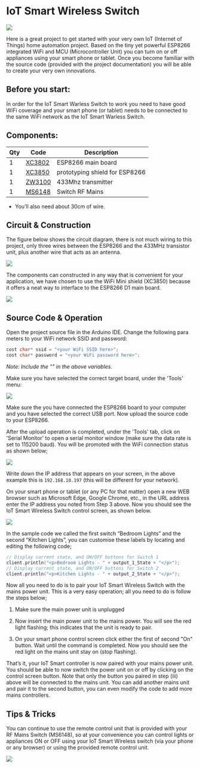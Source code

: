 # IoT Smart Wireless Switch

![](images/title.png)

Here is a great project to get started with your very own IoT (Internet of Things) home automation project. Based on the tiny yet powerful ESP8266 integrated WiFi and MCU (Microcontroller Unit) you can turn on or off appliances using your smart phone or tablet. Once you become familiar with the source code (provided with the project documentation) you will be able to create your very own innovations.

## Before you start:

In order for the IoT Smart Warless Switch to work you need to have good WiFi coverage and your smart phone (or tablet) needs to be connected to the same WiFi network as the IoT Smart Warless Switch.

## Components:
|Qty| Code | Description |
|---|---|---|
|1 | [XC3802](http://jaycar.com.au/p/XC3802) | ESP8266 main board
|1 | [XC3850](http://jaycar.com.au/p/XC3850) | prototyping shield for ESP8266
|1 | [ZW3100](http://jaycar.com.au/p/ZW3100) | 433Mhz transmitter
|1 | [MS6148](http://jaycar.com.au/p/MS6148) | Switch RF Mains

* You’ll also need about 30cm of wire.

## Circuit & Construction

The figure below shows the circuit diagram, there is not much wiring to this project, only three wires between the ESP8266 and the 433MHz transistor unit, plus another wire that acts as an antenna.

![](images/diagram01.png)

The components can constructed in any way that is convenient for your application, we have chosen to use the WiFi Mini shield (XC3850) because it offers a neat way to interface to the ESP8266 D1 main board.

![](images/board.jpg)

## Source Code & Operation

Open the project source file in the Arduino IDE. Change the following para meters to your WiFi network SSID and password:

```c
cost char* ssid = "<your WiFi SSID here>";
cost char* password = "<your WiFi password here>";
```
*Note: Include the "" in the above variables.*

Make sure you have selected the correct target board, under the 'Tools' menu:

![](images/software.jpg)

Make sure the you have connected the ESP8266 board to your computer and you have selected the correct USB port. Now upload the source code to your ESP8266.

After the upload operation is completed, under the 'Tools' tab, click on 'Serial Monitor' to open a serial monitor window (make sure the data rate is set to 115200 baud). You will be promoted with the WiFi connection status as shown below;

![](images/wifi-connect.png)

Write down the IP address that appears on your screen, in the above example this is `192.168.10.197` (this will be different for your network).

On your smart phone or tablet (or any PC for that matter) open a new WEB browser such as Microsoft Edge, Google Chrome, etc., in the URL address enter the IP address you noted from Step 3 above. Now you should see the IoT Smart Wireless Switch control screen, as shown below.

![](images/goonline.png)

In the sample code we called the first switch “Bedroom Lights” and the second “Kitchen Lights”, you can customise these labels by locating and editing the following code;

```c
// Display current state, and ON/OFF buttons for Switch 1
client.println("<p>Bedroom Lights - " + output_1_State + "</p>");
// Display current state, and ON/OFF buttons for Switch 2
client.println("<p>Kitchen Lights - " + output_2_State + "</p>");
```
Now all you need to do is to pair your IoT Smart Wireless Switch with the mains power unit. This is a very easy operation; all you need to do is follow the steps below;

1. Make sure the main power unit is unplugged

2. Now insert the main power unit to the mains power. You will see the red light flashing; this indicates that the unit is ready to pair.

3. On your smart phone control screen click either the first of second "On" button. Wait until the command is completed. Now you should see the red light on the mains unit stay on (stop flashing).

That’s it, your IoT Smart controller is now paired with your mains power unit. You should be able to now switch the power unit on or off by clicking on the control screen button. Note that only the button you paired in step (iii) above will be connected to the mains unit. You can add another mains unit and pair it to the second button, you can even modify the code to add more mains controllers.

## Tips & Tricks

You can continue to use the remote control unit that is provided with your RF Mains Switch (MS6148), so at your convenience you can control lights or appliances ON or OFF using your IoT Smart Wireless switch (via your phone or any browser) or using the provided remote control unit.

![](images/mobile.png)
